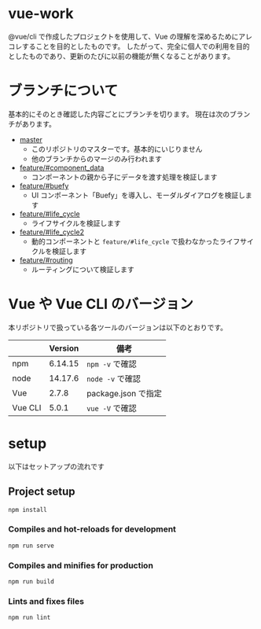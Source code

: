 # vue-work

@vue/cli で作成したプロジェクトを使用して、Vue の理解を深めるためにアレコレすることを目的としたものです。 したがって、完全に個人での利用を目的としたものであり、更新のたびに以前の機能が無くなることがあります。

# ブランチについて

基本的にそのとき確認した内容ごとにブランチを切ります。 現在は次のブランチがあります。

- [master](https://github.com/ksh-fthr/vue-work/tree/master)
  - このリポジトリのマスターです。基本的にいじりません
  - 他のブランチからのマージのみ行われます
- [feature/#component_data](https://github.com/ksh-fthr/vue-work/tree/feature/%23component_data)
  - コンポーネントの親から子にデータを渡す処理を検証します
- [feature/#buefy](https://github.com/ksh-fthr/vue-work/tree/feature/%23buefy)
  - UI コンポーネント「Buefy」を導入し、モーダルダイアログを検証します
- [feature/#life_cycle](https://github.com/ksh-fthr/vue-work/tree/feature/%23life_cycle)
  - ライフサイクルを検証します
- [feature/#life_cycle2](https://github.com/ksh-fthr/vue-work/tree/feature/%23life_cycle2)
  - 動的コンポーネントと `feature/#life_cycle` で扱わなかったライフサイクルを検証します
- [feature/#routing](https://github.com/ksh-fthr/vue-work/pull/new/feature/%23routing)
  - ルーティングについて検証します

# Vue や Vue CLI のバージョン
本リポジトリで扱っている各ツールのバージョンは以下のとおりです。

|         | Version | 備考                |
| ------- | ------- | ------------------- |
| npm     | 6.14.15 | `npm -v` で確認     |
| node    | 14.17.6 | `node -v` で確認    |
| Vue     | 2.7.8   | package.json で指定 |
| Vue CLI | 5.0.1   | `vue -V` で確認     |


# setup

以下はセットアップの流れです

## Project setup

```
npm install
```

### Compiles and hot-reloads for development

```
npm run serve
```

### Compiles and minifies for production

```
npm run build
```

### Lints and fixes files

```
npm run lint
```

